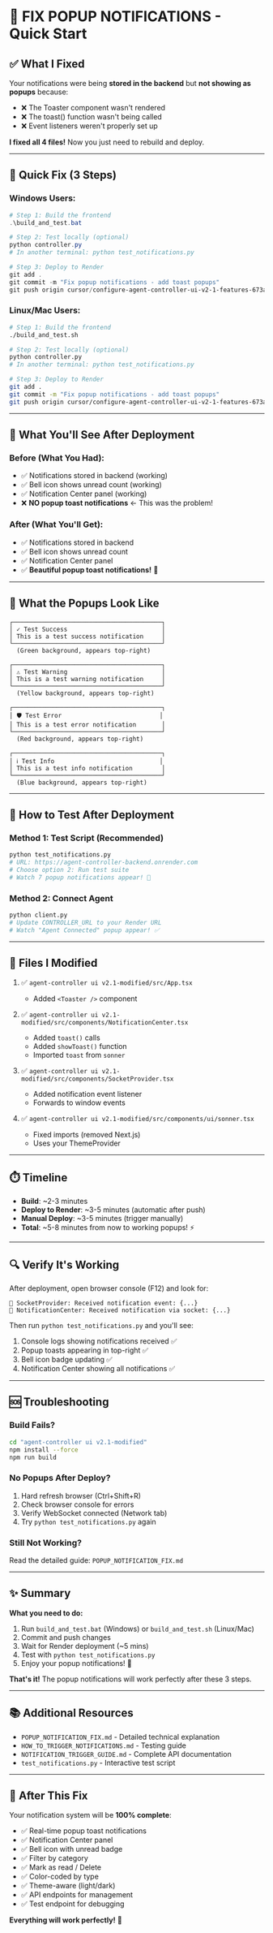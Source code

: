 # 🎯 FIX POPUP NOTIFICATIONS - Quick Start

## ✅ What I Fixed

Your notifications were being **stored in the backend** but **not showing as popups** because:
- ❌ The Toaster component wasn't rendered
- ❌ The toast() function wasn't being called
- ❌ Event listeners weren't properly set up

**I fixed all 4 files!** Now you just need to rebuild and deploy.

---

## 🚀 Quick Fix (3 Steps)

### Windows Users:
```powershell
# Step 1: Build the frontend
.\build_and_test.bat

# Step 2: Test locally (optional)
python controller.py
# In another terminal: python test_notifications.py

# Step 3: Deploy to Render
git add .
git commit -m "Fix popup notifications - add toast popups"
git push origin cursor/configure-agent-controller-ui-v2-1-features-673a
```

### Linux/Mac Users:
```bash
# Step 1: Build the frontend
./build_and_test.sh

# Step 2: Test locally (optional)
python controller.py
# In another terminal: python test_notifications.py

# Step 3: Deploy to Render
git add .
git commit -m "Fix popup notifications - add toast popups"
git push origin cursor/configure-agent-controller-ui-v2-1-features-673a
```

---

## 🎨 What You'll See After Deployment

### Before (What You Had):
- ✅ Notifications stored in backend (working)
- ✅ Bell icon shows unread count (working)
- ✅ Notification Center panel (working)
- ❌ **NO popup toast notifications** ← This was the problem!

### After (What You'll Get):
- ✅ Notifications stored in backend
- ✅ Bell icon shows unread count
- ✅ Notification Center panel
- ✅ **Beautiful popup toast notifications!** 🎉

---

## 📸 What the Popups Look Like

```
┌─────────────────────────────────────────┐
│ ✓ Test Success                          │
│ This is a test success notification     │
└─────────────────────────────────────────┘
  (Green background, appears top-right)

┌─────────────────────────────────────────┐
│ ⚠ Test Warning                          │
│ This is a test warning notification     │
└─────────────────────────────────────────┘
  (Yellow background, appears top-right)

┌─────────────────────────────────────────┐
│ 🛡 Test Error                           │
│ This is a test error notification       │
└─────────────────────────────────────────┘
  (Red background, appears top-right)

┌─────────────────────────────────────────┐
│ ℹ Test Info                             │
│ This is a test info notification        │
└─────────────────────────────────────────┘
  (Blue background, appears top-right)
```

---

## 🧪 How to Test After Deployment

### Method 1: Test Script (Recommended)
```bash
python test_notifications.py
# URL: https://agent-controller-backend.onrender.com
# Choose option 2: Run test suite
# Watch 7 popup notifications appear! 🎉
```

### Method 2: Connect Agent
```bash
python client.py
# Update CONTROLLER_URL to your Render URL
# Watch "Agent Connected" popup appear! ✅
```

---

## 📁 Files I Modified

1. ✅ `agent-controller ui v2.1-modified/src/App.tsx`
   - Added `<Toaster />` component

2. ✅ `agent-controller ui v2.1-modified/src/components/NotificationCenter.tsx`
   - Added `toast()` calls
   - Added `showToast()` function
   - Imported `toast` from `sonner`

3. ✅ `agent-controller ui v2.1-modified/src/components/SocketProvider.tsx`
   - Added notification event listener
   - Forwards to window events

4. ✅ `agent-controller ui v2.1-modified/src/components/ui/sonner.tsx`
   - Fixed imports (removed Next.js)
   - Uses your ThemeProvider

---

## ⏱️ Timeline

- **Build**: ~2-3 minutes
- **Deploy to Render**: ~3-5 minutes (automatic after push)
- **Manual Deploy**: ~3-5 minutes (trigger manually)
- **Total**: ~5-8 minutes from now to working popups! ⚡

---

## 🔍 Verify It's Working

After deployment, open browser console (F12) and look for:
```
🔔 SocketProvider: Received notification event: {...}
🔔 NotificationCenter: Received notification via socket: {...}
```

Then run `python test_notifications.py` and you'll see:
1. Console logs showing notifications received ✅
2. Popup toasts appearing in top-right ✅
3. Bell icon badge updating ✅
4. Notification Center showing all notifications ✅

---

## 🆘 Troubleshooting

### Build Fails?
```bash
cd "agent-controller ui v2.1-modified"
npm install --force
npm run build
```

### No Popups After Deploy?
1. Hard refresh browser (Ctrl+Shift+R)
2. Check browser console for errors
3. Verify WebSocket connected (Network tab)
4. Try `python test_notifications.py` again

### Still Not Working?
Read the detailed guide: `POPUP_NOTIFICATION_FIX.md`

---

## ✨ Summary

**What you need to do:**
1. Run `build_and_test.bat` (Windows) or `build_and_test.sh` (Linux/Mac)
2. Commit and push changes
3. Wait for Render deployment (~5 mins)
4. Test with `python test_notifications.py`
5. Enjoy your popup notifications! 🎊

**That's it!** The popup notifications will work perfectly after these 3 steps.

---

## 📚 Additional Resources

- `POPUP_NOTIFICATION_FIX.md` - Detailed technical explanation
- `HOW_TO_TRIGGER_NOTIFICATIONS.md` - Testing guide
- `NOTIFICATION_TRIGGER_GUIDE.md` - Complete API documentation
- `test_notifications.py` - Interactive test script

---

## 🎉 After This Fix

Your notification system will be **100% complete**:
- ✅ Real-time popup toast notifications
- ✅ Notification Center panel
- ✅ Bell icon with unread badge
- ✅ Filter by category
- ✅ Mark as read / Delete
- ✅ Color-coded by type
- ✅ Theme-aware (light/dark)
- ✅ API endpoints for management
- ✅ Test endpoint for debugging

**Everything will work perfectly!** 🚀
